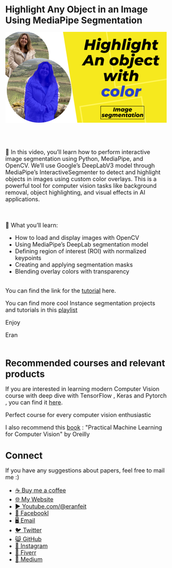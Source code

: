 # Highlight Any Object in an Image Using MediaPipe Segmentation
<p align="center">
  <img width="800" src="Highlight AN object with color.png" "image">
</p>

##
<br/><br/> 

<font size= "4" >
🎯 In this video, you’ll learn how to perform interactive image segmentation using Python, MediaPipe, and OpenCV. We’ll use Google’s DeepLabV3 model through MediaPipe’s InteractiveSegmenter to detect and highlight objects in images using custom color overlays. This is a powerful tool for computer vision tasks like background removal, object highlighting, and visual effects in AI applications.

<br/><br/> 
🔹 What you’ll learn:

- How to load and display images with OpenCV
- Using MediaPipe’s DeepLab segmentation model
- Defining region of interest (ROI) with normalized keypoints
- Creating and applying segmentation masks
- Blending overlay colors with transparency
<br/><br/> 

You can find the link for the [tutorial](https://youtu.be/UsZlJV9amwI) here. 

You can find more cool Instance segmentation projects and tutorials in this  [playlist](https://www.youtube.com/playlist?list=PLdkryDe59y4Y24C9LW1AjffKmgGUyaInz)


Enjoy

Eran
<br/><br/> 

</font>

# Recommended courses and relevant products 
<font size= "4" >

If you are interested in learning modern Computer Vision course with deep dive with TensorFlow , Keras and Pytorch , you can find it [here](http://bit.ly/3HeDy1V).

Perfect course for every computer vision enthusiastic

I also recommend this [book](https://amzn.to/3GBMNLC) : "Practical Machine Learning for Computer Vision" by Oreilly 


</font>

# Connect

<font size= "4" >
If you have any suggestions about papers, feel free to mail me :)

- [☕ Buy me a coffee](https://ko-fi.com/eranfeit)
- [🌐 My Website](https://eranfeit.net)
- [▶️ Youtube.com/@eranfeit](https://www.youtube.com/channel/UCTiWJJhaH6BviSWKLJUM9sg)
- [🐙 Facebookl](https://www.facebook.com/groups/3080601358933585)
- [🖥️ Email](mailto:feitgemel@gmail.com)
- [🐦 Twitter](https://twitter.com/eran_feit )
- [😸 GitHub](https://github.com/feitgemel)
- [📸 Instagram](https://www.instagram.com/eran_feit/)
- [🤝 Fiverr ](https://www.fiverr.com/s/mB3Pbb)
- [📝 Medium ](https://medium.com/@feitgemel)


</font>


